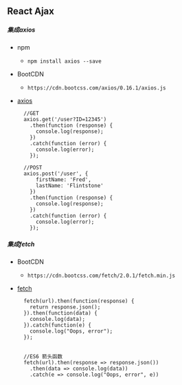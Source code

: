 ## React Ajax
##### 集成axios
- npm 
    - `npm install axios --save`
- BootCDN
    - `https://cdn.bootcss.com/axios/0.16.1/axios.js`
- [axios](https://github.com/mzabriskie/axios)

		//GET
		axios.get('/user?ID=12345')
		  .then(function (response) {
		    console.log(response);
		  })
		  .catch(function (error) {
		    console.log(error);
		  });

		//POST
		axios.post('/user', {
		    firstName: 'Fred',
		    lastName: 'Flintstone'
		  })
		  .then(function (response) {
		    console.log(response);
		  })
		  .catch(function (error) {
		    console.log(error);
		  });


##### 集成fetch
- BootCDN
    - `https://cdn.bootcss.com/fetch/2.0.1/fetch.min.js`
- [fetch](https://segmentfault.com/a/1190000003810652)

		fetch(url).then(function(response) {
		  return response.json();
		}).then(function(data) {
		  console.log(data);
		}).catch(function(e) {
		  console.log("Oops, error");
		});

		
		//ES6 箭头函数
		fetch(url).then(response => response.json())
		  .then(data => console.log(data))
		  .catch(e => console.log("Oops, error", e))